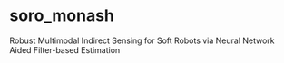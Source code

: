 # soro_monash
Robust Multimodal Indirect Sensing for Soft Robots via Neural Network Aided Filter-based Estimation
